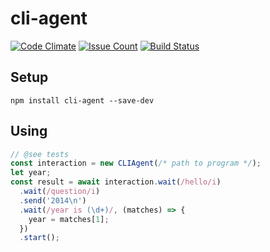 # cli-agent

[![Code Climate](https://codeclimate.com/github/mokevnin/cli-agent/badges/gpa.svg)](https://codeclimate.com/github/mokevnin/cli-agent)
[![Issue Count](https://codeclimate.com/github/mokevnin/cli-agent/badges/issue_count.svg)](https://codeclimate.com/github/mokevnin/cli-agent)
[![Build Status](https://travis-ci.org/mokevnin/cli-agent.svg?branch=master)](https://travis-ci.org/mokevnin/cli-agent)

## Setup

```
npm install cli-agent --save-dev
```

## Using

```javascript
// @see tests
const interaction = new CLIAgent(/* path to program */);
let year;
const result = await interaction.wait(/hello/i)
  .wait(/question/i)
  .send('2014\n')
  .wait(/year is (\d+)/, (matches) => {
    year = matches[1];
  })
  .start();
```
